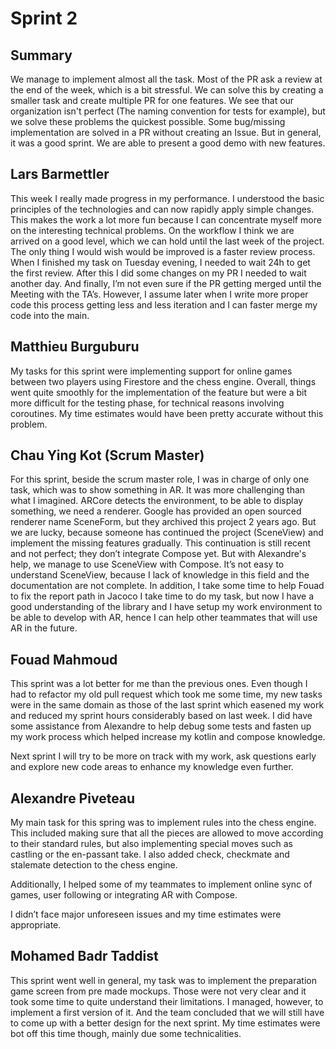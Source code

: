 # Sprint 2

## Summary

We manage to implement almost all the task. 
Most of the PR ask a review at the end of the week, which is a bit stressful. We can solve this by creating a smaller task and create multiple PR for one features.
We see that our organization isn't perfect (The naming convention for tests for example), but we solve these problems the quickest possible.
Some bug/missing implementation are solved in a PR without creating an Issue. 
But in general, it was a good sprint. We are able to present a good demo with new features.

## Lars Barmettler

This week I really made progress in my performance. I understood the basic principles of the technologies and can now rapidly apply simple changes. This makes the work a lot more fun because I can concentrate myself more on the interesting technical problems. On the workflow I think we are arrived on a good level, which we can hold until the last week of the project. The only thing I would wish would be improved is a faster review process. When I finished my task on Tuesday evening, I needed to wait 24h to get the first review. After this I did some changes on my PR I needed to wait another day. And finally, I’m not even sure if the PR getting merged until the Meeting with the TA’s. However, I assume later when I write more proper code this process getting less and less iteration and I can faster merge my code into the main.

## Matthieu Burguburu

My tasks for this sprint were implementing support for online games between two players using Firestore and the chess engine. Overall, things went quite smoothly for the implementation of the feature but were a bit more difficult for the testing phase, for technical reasons involving coroutines. My time estimates would have been pretty accurate without this problem.

## Chau Ying Kot (Scrum Master)

For this sprint, beside the scrum master role, I was in charge of only one task, which was to show something in AR.
It was more challenging than what I imagined. ARCore detects the environment, to be able to display something, we need a renderer. Google has provided an open sourced renderer name SceneForm, but they archived this project 2 years ago. But we are lucky, because someone has continued the project (SceneView) and implement the missing features gradually.
This continuation is still recent and not perfect; they don’t integrate Compose yet. But with Alexandre's help, we manage to use SceneView with Compose.
It’s not easy to understand SceneView, because I lack of knowledge in this field and the documentation are not complete.
In addition, I take some time to help Fouad to fix the report path in Jacoco
I take time to do my task, but now I have a good understanding of the library and I have setup my work environment to be able to develop with AR, hence I can help other teammates that will use AR in the future.

## Fouad Mahmoud

This sprint was a lot better for me than the previous ones. Even though I had to refactor my old pull request which took me some time, my new tasks were in the same domain as those of the last sprint which easened my work and reduced my sprint hours considerably based on last week. I did have some assistance from Alexandre to help debug some tests and fasten up my work process which helped increase my kotlin and compose knowledge. 
 
Next sprint I will try to be more on track with my work, ask questions early and explore new code areas to enhance my knowledge even further.

## Alexandre Piveteau 

My main task for this spring was to implement rules into the chess engine. This included making sure that all the pieces are allowed to move according to their standard rules, but also implementing special moves such as castling or the en-passant take. I also added check, checkmate and stalemate detection to the chess engine.

Additionally, I helped some of my teammates to implement online sync of games, user following or integrating AR with Compose.

I didn’t face major unforeseen issues and my time estimates were appropriate.

## Mohamed Badr Taddist 

This sprint went well in general, my task was to implement the preparation game screen from pre made mockups. Those were not very clear and it took some time to quite understand their limitations. I managed, however, to implement a first version of it. And the team concluded that we will still have to come up with a better design for the next sprint. My time estimates were  bot off this time though, mainly due some technicalities.